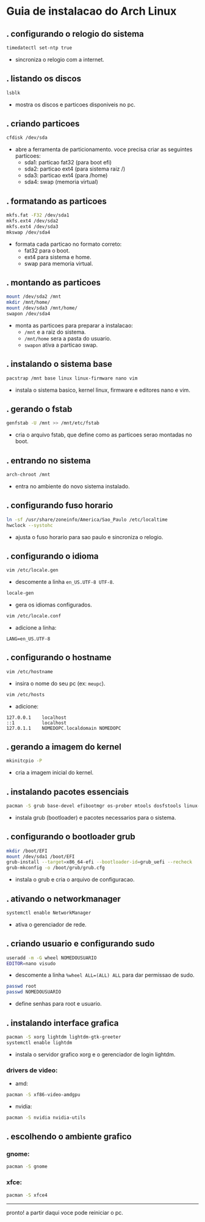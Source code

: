 # Guia de instalacao do Arch Linux

## . configurando o relogio do sistema
```bash
timedatectl set-ntp true
```
* sincroniza o relogio com a internet.

## . listando os discos
```bash
lsblk
```
* mostra os discos e particoes disponiveis no pc.

## . criando particoes
```bash
cfdisk /dev/sda
```
* abre a ferramenta de particionamento. voce precisa criar as seguintes particoes:
  - sda1: particao fat32 (para boot efi)
  - sda2: particao ext4 (para sistema raiz /)
  - sda3: particao ext4 (para /home)
  - sda4: swap (memoria virtual)

## . formatando as particoes
```bash
mkfs.fat -F32 /dev/sda1
mkfs.ext4 /dev/sda2
mkfs.ext4 /dev/sda3
mkswap /dev/sda4
```
* formata cada particao no formato correto:
  - fat32 para o boot.
  - ext4 para sistema e home.
  - swap para memoria virtual.

## . montando as particoes
```bash
mount /dev/sda2 /mnt
mkdir /mnt/home/
mount /dev/sda3 /mnt/home/
swapon /dev/sda4
```
* monta as particoes para preparar a instalacao:
  - `/mnt` e a raiz do sistema.
  - `/mnt/home` sera a pasta do usuario.
  - `swapon` ativa a particao swap.

## . instalando o sistema base
```bash
pacstrap /mnt base linux linux-firmware nano vim
```
* instala o sistema basico, kernel linux, firmware e editores nano e vim.

## . gerando o fstab
```bash
genfstab -U /mnt >> /mnt/etc/fstab
```
* cria o arquivo fstab, que define como as particoes serao montadas no boot.

## . entrando no sistema
```bash
arch-chroot /mnt
```
* entra no ambiente do novo sistema instalado.

## . configurando fuso horario
```bash
ln -sf /usr/share/zoneinfo/America/Sao_Paulo /etc/localtime
hwclock --systohc
```
* ajusta o fuso horario para sao paulo e sincroniza o relogio.

## . configurando o idioma
```bash
vim /etc/locale.gen
```
* descomente a linha `en_US.UTF-8 UTF-8`.
```bash
locale-gen
```
* gera os idiomas configurados.
```bash
vim /etc/locale.conf
```
* adicione a linha:
```plaintext
LANG=en_US.UTF-8
```

## . configurando o hostname
```bash
vim /etc/hostname
```
* insira o nome do seu pc (ex: `meupc`).

```bash
vim /etc/hosts
```
* adicione:
```plaintext
127.0.0.1    localhost
::1          localhost
127.0.1.1    NOMEDOPC.localdomain NOMEDOPC
```

## . gerando a imagem do kernel
```bash
mkinitcpio -P
```
* cria a imagem inicial do kernel.

## . instalando pacotes essenciais
```bash
pacman -S grub base-devel efibootmgr os-prober mtools dosfstools linux-headers networkmanager nm-connection-editor pulseaudio pavucontrol dialog
```
* instala grub (bootloader) e pacotes necessarios para o sistema.

## . configurando o bootloader grub
```bash
mkdir /boot/EFI
mount /dev/sda1 /boot/EFI
grub-install --target=x86_64-efi --bootloader-id=grub_uefi --recheck
grub-mkconfig -o /boot/grub/grub.cfg
```
* instala o grub e cria o arquivo de configuracao.

## . ativando o networkmanager
```bash
systemctl enable NetworkManager
```
* ativa o gerenciador de rede.

## . criando usuario e configurando sudo
```bash
useradd -m -G wheel NOMEDOUSUARIO
EDITOR=nano visudo
```
* descomente a linha `%wheel ALL=(ALL) ALL` para dar permissao de sudo.
```bash
passwd root
passwd NOMEDOUSUARIO
```
* define senhas para root e usuario.

## . instalando interface grafica
```bash
pacman -S xorg lightdm lightdm-gtk-greeter
systemctl enable lightdm
```
* instala o servidor grafico xorg e o gerenciador de login lightdm.

### drivers de video:
* amd:
```bash
pacman -S xf86-video-amdgpu
```
* nvidia:
```bash
pacman -S nvidia nvidia-utils
```

## . escolhendo o ambiente grafico
### gnome:
```bash
pacman -S gnome
```
### xfce:
```bash
pacman -S xfce4
```
---

pronto! a partir daqui voce pode reiniciar o pc.

